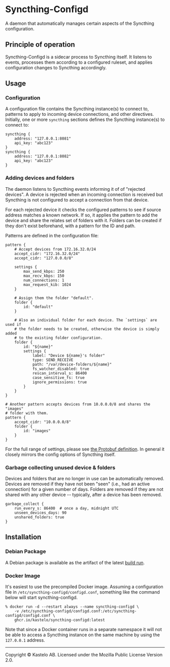 # Syncthing-Configd

A daemon that automatically manages certain aspects of the Syncthing
configuration.

## Principle of operation

Syncthing-Configd is a sidecar process to Syncthing itself. It listens to
events, processes them according to a configured ruleset, and applies
configuration changes to Syncthing accordingly.

## Usage

### Configuration

A configuration file contains the Syncthing instance(s) to connect to,
patterns to apply to incoming device connections, and other directives.
Initially, one or more `syncthing` sections defines the Syncthing
instance(s) to connect to:

```
syncthing {
    address: "127.0.0.1:8081"
    api_key: "abc123"
}
syncthing {
    address: "127.0.0.1:8082"
    api_key: "abc123"
}
```

### Adding devices and folders

The daemon listens to Syncthing events informing it of of "rejected
devices". A device is rejected when an incoming connection is received but
Syncthing is not configured to accept a connection from that device.

For each rejected device it checks the configured patterns to see if source
address matches a known network. If so, it applies the pattern to add the
device and share the relates set of folders with it. Folders can be created
if they don't exist beforehand, with a pattern for the ID and path.

Patterns are defined in the configuration file:

```
pattern {
    # Accept devices from 172.16.32.0/24
    accept_cidr: "172.16.32.0/24"
    accept_cidr: "127.0.0.0/8"

    settings {
        max_send_kbps: 250
        max_recv_kbps: 150
        num_connections: 1
        max_request_kib: 1024
    }

    # Assign them the folder "default".
    folder {
        id: "default"
    }

    # Also an individual folder for each device. The `settings` are used if
    # the folder needs to be created, otherwise the device is simply added
    # to the existing folder configuration.
    folder {
        id: "${name}"
        settings {
            label: "Device ${name}'s folder"
            type: SEND_RECEIVE
            path: "/var/device-folders/${name}"
            fs_watcher_disabled: true
            rescan_interval_s: 86400
            case_sensitive_fs: true
            ignore_permissions: true
        }
    }
}

# Another pattern accepts devices from 10.0.0.0/8 and shares the "images"
# folder with them.
pattern {
    accept_cidr: "10.0.0.0/8"
    folder {
        id: "images"
    }
}
```

For the full range of settings, please see [the Protobuf
definition](https://github.com/kastelo/syncthing-configd/blob/main/proto/config.proto).
In general it closely mirrors the config options of Syncthing itself.

### Garbage collecting unused device & folders

Devices and folders that are no longer in use can be automatically removed.
Devices are removed if they have not been "seen" (i.e., had an active
connection) for a given number of days. Folders are removed if they are not
shared with any other device -- typically, after a device has been removed.

```
garbage_collect {
    run_every_s: 86400  # once a day, midnight UTC
    unseen_devices_days: 90
    unshared_folders: true
}
```

## Installation

### Debian Package

A Debian package is available as the artifact of the latest [build
run](https://github.com/kastelo/syncthing-configd/actions/workflows/build.yml).

### Docker Image

It's easiest to use the precompiled Docker image. Assuming a configuration file in
`/etc/syncthing-configd/configd.conf`, something like the command below
will start syncthing-configd.

```
% docker run -d --restart always --name syncthing-configd \
    -v /etc/syncthing-configd/configd.conf:/etc/syncthing-configd/configd.conf \
    ghcr.io/kastelo/syncthing-configd:latest
```

Note that since a Docker container runs in a separate namespace it will not
be able to access a Syncthing instance on the same machine by using the
`127.0.0.1` address.

---

Copyright &copy; Kastelo AB. Licensed under the Mozilla Public License
Version 2.0.